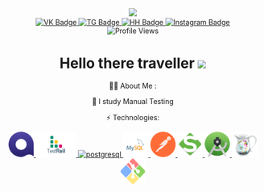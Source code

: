 <div id="header" align="center" width="30px"/>
  <img src="https://media.giphy.com/media/aJOFpYn5pmTBK/giphy.gif"/>
</div>
<div id="badges" align="center">
  <a href="https://vk.com/outstanding_night">
 <img src="https://img.shields.io/badge/VK-darkblue?logo=vk&logoColor=white&style=for-the-badge" alt="VK Badge"/>
  </a>
  <a href="https://t.me/ozwizkid">
  <img src="https://img.shields.io/badge/Telegram-blue?logo=telegram&logoColor=white&style=for-the-badge" alt="TG Badge"/>
  </a>
    <a href="https://hh.ru/resume/ec9526a9ff090b84810039ed1f5a5a43763859">
  <img src="https://img.shields.io/badge/HeadHunter-red?logo=HH.ru&logoColor=white&style=for-the-badge" alt="HH Badge"/>
  </a>  
      <a href="https://www.instagram.com/ozwizkid/?next=%2F">
  <img src="https://img.shields.io/badge/Instagram-purple?logo=instagram&logoColor=white&style=for-the-badge" alt="Instagram Badge"/>
  </a>  
<div id="viewCounter" align="center">
  <img src="https://komarev.com/ghpvc/?username=Ozwizkid&style=flat-square&color=blue" alt="Profile Views"/>
<h1>
  Hello there traveller
  <img src="https://media.giphy.com/media/hvRJCLFzcasrR4ia7z/giphy.gif" width="30px"/>
</h1>
</div>
  
  :man_technologist: About Me :
  
 :telescope: I study Manual Testing

 :zap: Technologies:

<a href="https://qase.io/">
  <img src="https://github.com/Ozwizkid/test/blob/main/47823040.png" alt="qase.io" width="50" height="50" />
</a>
<a href="https://www.testrail.com/">
  <img src="https://github.com/Ozwizkid/test/blob/main/TestRail.png" alt="testRail" width="80" height="50" />
</a>
<a href="https://www.postgresql.org/">
  <img src="https://img.icons8.com/color/144/000000/postgreesql.png" alt="postgresql" width="50" height="50" />
</a>
<a href="https://www.mysql.com/">
  <img src="https://github.com/Ozwizkid/test/blob/main/mysql-logo.svg" alt="mySQL" width="50" height="50" />
</a>
<a href="https://www.postman.com/">
  <img src="https://github.com/Ozwizkid/test/blob/main/postman-icon.svg" alt="postman" width="50" height="50" />
</a>
<a href="https://www.soapui.org/">
  <img src="https://github.com/Ozwizkid/test/blob/main/soapui-icon.png" alt="soapUI" width="50" height="50" />
</a>
<a href="https://developer.android.com/studio">
  <img src="https://github.com/Ozwizkid/test/blob/main/android-studio-icon.png" alt="androidStudio" width="50" height="50" />
</a>
<a href="https://www.charlesproxy.com/">
  <img src="https://github.com/Ozwizkid/test/blob/main/charles%20proxy.png" alt="charlesProxy" width="50" height="50" />
</a>
<a href="https://git-scm.com/">
  <img src="https://github.com/Ozwizkid/test/blob/main/git-bash.svg" alt="gitBash" width="50" height="50" />
</a>
